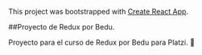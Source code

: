 This project was bootstrapped with [Create React App](https://github.com/facebook/create-react-app).

##Proyecto de Redux por Bedu.

Proyecto para el curso de Redux por Bedu para Platzi. 💚
